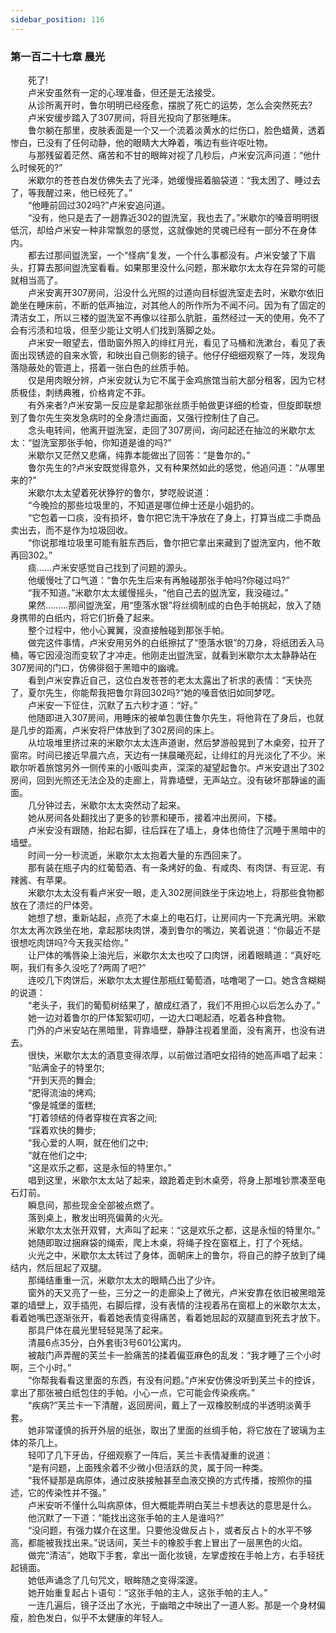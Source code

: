 ```yaml
---
sidebar_position: 116
---
```

### 第一百二十七章 晨光  


　　死了!  
　　卢米安虽然有一定的心理准备，但还是无法接受。  
　　从诊所离开时，鲁尔明明已经痊愈，摆脱了死亡的运势，怎么会突然死去?  
　　卢米安缓步踏入了307房间，将目光投向了那张睡床。  
　　鲁尔躺在那里，皮肤表面是一个又一个流着淡黄水的烂伤口，脸色蜡黄，透着惨白，已没有了任何动静，他的眼睛大大睁着，嘴边有些许呕吐物。  
　　与那残留着茫然、痛苦和不甘的眼眸对视了几秒后，卢米安沉声问道：“他什么时候死的?”  
　　米歇尔的苍苍白发仿佛失去了光泽，她缓慢摇着脑袋道：“我太困了、睡过去了，等我醒过来，他已经死了。”  
　　“他睡前回过302吗?”卢米安追问道。  
　　“没有，他只是去了一趟靠近302的盥洗室，我也去了。”米歇尔的嗓音明明很低沉，却给卢米安一种非常飘忽的感觉，这就像她的灵魂已经有一部分不在身体内。  
　　都去过那间盥洗室，一个“怪病”复发，一个什么事都没有。卢米安皱了下眉头，打算去那间盥洗室看看。如果那里没什么问题，那米歇尔太太存在异常的可能就相当高了。  
　　卢米安离开307房间，沿没什么光照的过道向目标盥洗室走去时，米歇尔依旧跪坐在睡床前，不断的低声抽泣，对其他人的所作所为不闻不问。因为有了固定的清洁女工，所以三楼的盥洗室不再像以往那么肮脏，虽然经过一天的使用，免不了会有污渍和垃圾，但至少能让文明人们找到落脚之处。  
　　卢米安一眼望去，借助窗外照入的绯红月光，看见了马桶和洗漱台，看见了表面出现锈迹的自来水管，和映出自己侧影的镜子。他仔仔细细观察了一阵，发现角落隐蔽处的管道上，搭着一张白色的丝质手帕。  
　　仅是用肉眼分辨，卢米安就认为它不属于金鸡旅馆当前大部分租客，因为它材质极佳，刺绣典雅，价格肯定不菲。  
　　有外来者?卢米安第一反应是拿起那张丝质手帕做更详细的检查，但旋即联想到了鲁尔先生突发急病时的全身溃烂画面，又强行控制住了自己。  
　　念头电转间，他离开盥洗室，走回了307房间，询问起还在抽泣的米歇尔太太：“盥洗室那张手帕，你知道是谁的吗?”  
　　米歇尔又茫然又悲痛，纯靠本能做出了回答：“是鲁尔的。”  
　　鲁尔先生的?卢米安既觉得意外，又有种果然如此的感觉，他追问道：“从哪里来的?”  
　　米歇尔太太望着死状狰狞的鲁尔，梦呓般说道：  
　　“今晚捡的那些垃圾里的，不知道是哪位绅士还是小姐扔的。  
　　“它包着一口痰，没有损坏，鲁尔把它洗干净放在了身上，打算当成二手商品卖出去，而不是作为垃圾回收。  
　　“你说那堆垃圾里可能有脏东西后，鲁尔把它拿出来藏到了盥洗室内，他不敢再回302。”  
　　痰……卢米安感觉自己找到了问题的源头。  
　　他缓慢吐了口气道：“鲁尔先生后来有再触碰那张手帕吗?你碰过吗?”  
　　“我不知道。”米歇尔太太缓慢摇头，“他自己去的盥洗室，我没碰过。”  
　　果然………那间盥洗室，用“堕落水银”将丝绸制成的白色手帕挑起，放入了随身携带的白纸内，将它们折叠了起来。  
　　整个过程中，他小心翼翼，没直接触碰到那张手帕。  
　　做完这件事情，卢米安用另外的白纸擦拭了“堕落水银”的刀身，将纸团丢入马桶，等它因浸泡而变软了才冲走。他刚走出盥洗室，就看到米歇尔太太静静站在307房间的门口，仿佛徘徊于黑暗中的幽魂。  
　　看到卢米安靠近自己，这位白发苍苍的老太太露出了祈求的表情：“天快亮了，夏尔先生，你能帮我把鲁尔背回302吗?”她的嗓音依旧如同梦呓。  
　　卢米安一下怔住，沉默了五六秒才道：“好。”  
　　他随即进入307房间，用睡床的被单包裹住鲁尔先生，将他背在了身后，也就是几步的距离，卢米安将尸体放到了302房间的床上。  
　　从垃圾堆里挤过来的米歇尔太太连声道谢，然后梦游般晃到了木桌旁，拉开了窗帘。时间已接近早晨六点，天边有一抹晨曦亮起，让绯红的月光淡化了不少。米歇尔听着旅馆另外一侧传来的小贩叫卖声，深深的凝望起鲁尔。卢米安退出了302房间，回到光照还无法企及的走廊上，背靠墙壁，无声站立。没有破坏那静谧的画面。  
　　几分钟过去，米歇尔太太突然动了起来。  
　　她从房间各处翻找出了更多的钞票和硬币，接着冲出房间，下楼。  
　　卢米安没有跟随，抬起右脚，往后踩在了墙上，身体也倚住了沉睡于黑暗中的墙壁。  
　　时间一分一秒流逝，米歇尔太太抱着大量的东西回来了。  
　　那有装在瓶子内的红葡萄酒、有一条烤好的鱼、有咸肉、有肉饼、有豆泥、有辣酱、有苹果。  
　　米歇尔太太没有看卢米安一眼，走入302房间跌坐于床边地上，将那些食物都放在了溃烂的尸体旁。  
　　她想了想，重新站起，点亮了木桌上的电石灯，让房间内一下充满光明。米歇尔太太再次跌坐在地，拿起那块肉饼，凑到鲁尔的嘴边，笑着说道：“你最近不是很想吃肉饼吗?今天我买给你。”  
　　让尸体的嘴唇染上油光后，米歇尔太太也咬了口肉饼，闭着眼睛道：“真好吃啊，我们有多久没吃了?两周了吧?”  
　　连咬几下肉饼后，米歇尔太太握住那瓶红葡萄酒，咕噜喝了一口。她含含糊糊的说道：  
　　“老头子，我们的葡萄树结果了，酿成红酒了，我们不用担心以后怎么办了。”  
　　她一边对着鲁尔的尸体絮絮叨叨，一边大口喝起酒，吃着各种食物。  
　　门外的卢米安站在黑暗里，背靠墙壁，静静注视着里面，没有离开，也没有进去。  
　　很快，米歇尔太太的酒意变得浓厚，以前做过酒吧女招待的她高声唱了起来：  
　　“贴满金子的特里尔;  
　　“开到天亮的舞会;  
　　“肥得流油的烤鸡;  
　　“像是城堡的蛋糕;  
　　“打着领结的侍者穿梭在宾客之间;  
　　“踩着欢快的舞步;  
　　“我心爱的人啊，就在他们之中;  
　　“就在他们之中;  
　　“这是欢乐之都，这是永恒的特里尔。”  
　　唱到这里，米歇尔太太站了起来，踉跄着走到木桌旁，将身上那堆钞票凑至电石灯前。  
　　瞬息间，那些现金全部被点燃了。  
　　落到桌上，散发出明亮偏黄的火光。  
　　米歇尔太太张开双臂，大声叫了起来：“这是欢乐之都，这是永恒的特里尔。”  
　　她随即取过捆麻袋的绳索，爬上木桌，将绳子拴在窗框上，打了个死结。  
　　火光之中，米歇尔太太转过了身体，面朝床上的鲁尔，将自己的脖子放到了绳结内，然后屈起了双腿。  
　　那绳结重重一沉，米歇尔太太的眼睛凸出了少许。  
　　窗外的天又亮了一些，三分之一的走廊染上了微光，卢米安靠在依旧被黑暗笼罩的墙壁上，双手插兜，右脚后撑，没有表情的注视着吊在窗框上的米歇尔太太，看着她嘴巴逐渐张开，看着她表情变得痛苦，看着她屈起的双腿直到死去才放下。  
　　那具尸体在晨光里轻轻晃荡了起来。  
　　清晨6点35分，白外套街3号601公寓内。  
　　被敲门声弄醒的芙兰卡一脸痛苦的揉着偏亚麻色的乱发：“我才睡了三个小时啊，三个小时。”  
　　“你帮我看看这里面的东西，有没有问题。”卢米安仿佛没听到芙兰卡的控诉，拿出了那张被白纸包住的手帕。小心一点，它可能会传染疾病。”  
　　“疾病?”芙兰卡一下清醒，返回房间，戴上了一双橡胶制成的半透明淡黄手套。  
　　她非常谨慎的拆开外层的纸张，取出了里面的丝绸手帕，将它放在了玻璃为主体的茶几上。  
　　轻叩了几下牙齿，仔细观察了一阵后，芙兰卡表情凝重的说道：  
　　“是有问题，上面残余着不少微小但活跃的灵，属于同一种类。  
　　“我怀疑那是病原体，通过皮肤接触甚至血液交换的方式传播，按照你的描述，它的传染性并不强。”  
　　卢米安听不懂什么叫病原体，但大概能弄明白芙兰卡想表达的意思是什么。  
　　他沉默了一下道：“能找出这张手帕的主人是谁吗?”  
　　“没问题，有强力媒介在这里。只要他没做反占卜，或者反占卜的水平不够高，都能被我找出来。”说话间，芙兰卡的橡胶手套上冒出了一层黑色的火焰。  
　　做完“清洁”，她取下手套，拿出一面化妆镜，左掌虚按在手帕上方，右手轻抚起镜面。  
　　她低声诵念了几句咒文，眼眸随之变得深邃。  
　　她开始重复起占卜语句：“这张手帕的主人，这张手帕的主人。”  
　　一连几遍后，镜子泛出了水光，于幽暗之中映出了一道人影。那是一个身材偏瘦，脸色发白，似乎不太健康的年轻人。  
